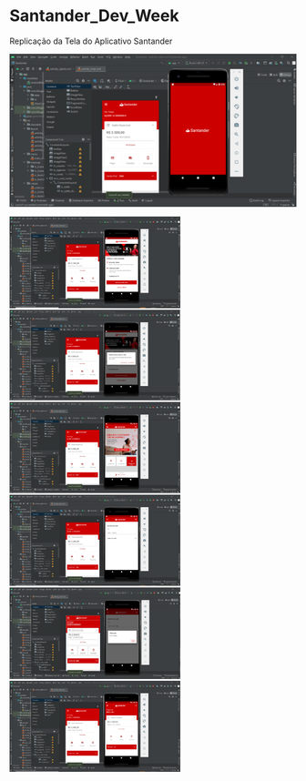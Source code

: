 # Santander_Dev_Week
 Replicação da Tela do Aplicativo Santander
 
<img src="https://github.com/mathfirewall/Santander_Dev_Week/blob/main/video/principal.png"></img>

<img src="https://github.com/mathfirewall/Santander_Dev_Week/blob/main/video/segunda.png" width="300"> </img><img src="https://github.com/mathfirewall/Santander_Dev_Week/blob/main/video/terceira.png" width="300">  </img><img src="https://github.com/mathfirewall/Santander_Dev_Week/blob/main/video/quarta.png" width="300"></img>
<img src="https://github.com/mathfirewall/Santander_Dev_Week/blob/main/video/quinta.png" width="300"></img>  <img src="https://github.com/mathfirewall/Santander_Dev_Week/blob/main/video/sexta.png" width="300"></img>  <img src="https://github.com/mathfirewall/Santander_Dev_Week/blob/main/video/setima.png" width="300"></img>


